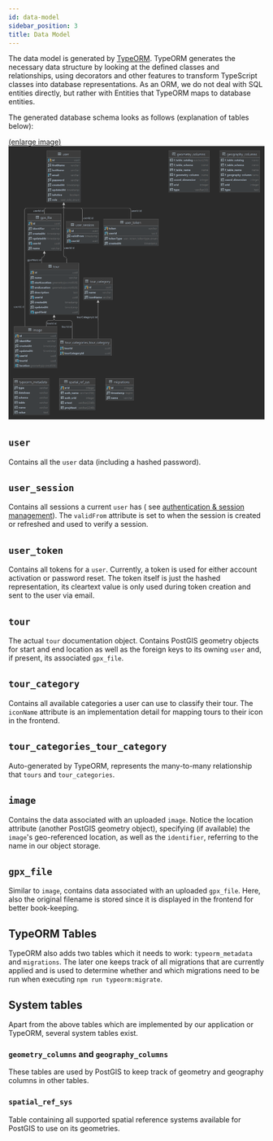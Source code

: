 ```yaml
---
id: data-model
sidebar_position: 3
title: Data Model
---
```


The data model is generated by [TypeORM](https://typeorm.io/). TypeORM generates the necessary data structure by looking
at the defined classes and relationships, using decorators and other features to transform TypeScript classes into
database representations. As an ORM, we do not deal with SQL entities directly, but rather with Entities that TypeORM
maps to database entities.

The generated database schema looks as follows (explanation of tables below):

[(enlarge image)](../../static/img/docs/domain/datamodel.png)
![asd](../../static/img/docs/domain/datamodel.png)

## `user`

Contains all the `user` data (including a hashed password).

## `user_session`

Contains all sessions a current `user` has (
see [authentication & session management](../architecture/security/authentication-session-management.md)).
The `validFrom` attribute is set to when the session is created or refreshed and used to verify a session.

## `user_token`

Contains all tokens for a `user`. Currently, a token is used for either account activation or password reset. The token
itself is just the hashed representation, its cleartext value is only used during token creation and sent to the user
via email.

## `tour`

The actual `tour` documentation object. Contains PostGIS geometry objects for start and end location as well as the
foreign keys to its owning `user` and, if present, its associated `gpx_file`.

## `tour_category`

Contains all available categories a user can use to classify their tour. The `iconName` attribute is an implementation
detail for mapping tours to their icon in the frontend.

## `tour_categories_tour_category`

Auto-generated by TypeORM, represents the many-to-many relationship that `tours` and `tour_categories`.

## `image`

Contains the data associated with an uploaded `image`. Notice the location attribute (another PostGIS geometry object),
specifying (if available) the `image`'s geo-referenced location, as well as the `identifier`, referring to the name in
our object storage.

## `gpx_file`

Similar to `image`, contains data associated with an uploaded `gpx_file`. Here, also the original filename is stored
since it is displayed in the frontend for better book-keeping.

## TypeORM Tables

TypeORM also adds two tables which it needs to work: `typeorm_metadata` and `migrations`. The later one keeps track of
all migrations that are currently applied and is used to determine whether and which migrations need to be run when
executing `npm run typeorm:migrate`.

## System tables

Apart from the above tables which are implemented by our application or TypeORM, several system tables exist.

### `geometry_columns` and `geography_columns`

These tables are used by PostGIS to keep track of geometry and geography columns in other tables.

### `spatial_ref_sys`

Table containing all supported spatial reference systems available for PostGIS to use on its geometries.